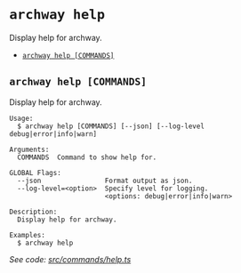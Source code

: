 `archway help`
==============

Display help for archway.

* [`archway help [COMMANDS]`](#archway-help-commands)

## `archway help [COMMANDS]`

Display help for archway.

```
Usage:
  $ archway help [COMMANDS] [--json] [--log-level debug|error|info|warn]

Arguments:
  COMMANDS  Command to show help for.

GLOBAL Flags:
  --json                Format output as json.
  --log-level=<option>  Specify level for logging.
                        <options: debug|error|info|warn>

Description:
  Display help for archway.

Examples:
  $ archway help
```

_See code: [src/commands/help.ts](https://github.com/archway-network/cli/blob/v2.1.0-rc.1/src/commands/help.ts)_
